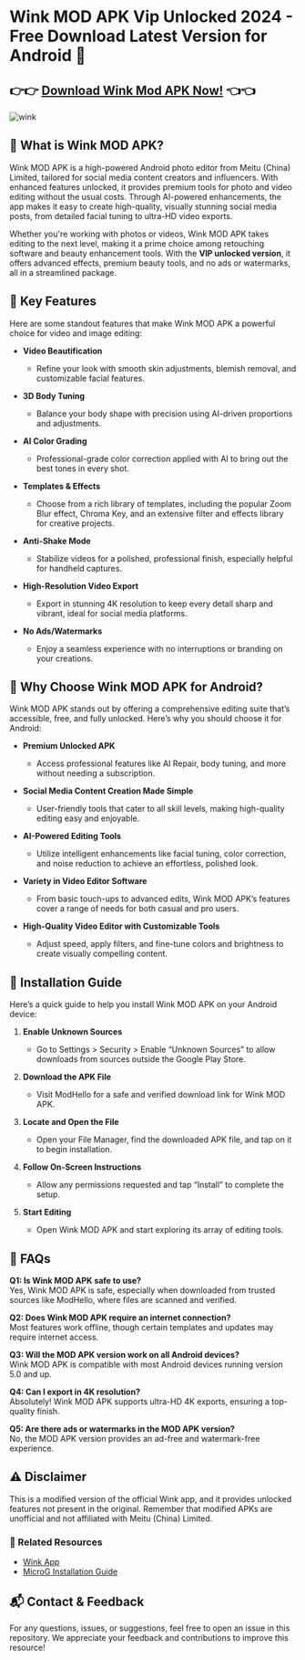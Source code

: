 # Wink MOD APK Vip Unlocked 2024 - Free Download Latest Version for Android 📲

## 👉👉 [Download Wink Mod APK Now!](https://tinyurl.com/msxfss4s) 👈👈

![wink](https://github.com/user-attachments/assets/76ec2a20-184e-4f1d-a8d7-eead4ec5b88e)

## 🎉 What is Wink MOD APK?
Wink MOD APK is a high-powered Android photo editor from Meitu (China) Limited, tailored for social media content creators and influencers. With enhanced features unlocked, it provides premium tools for photo and video editing without the usual costs. Through AI-powered enhancements, the app makes it easy to create high-quality, visually stunning social media posts, from detailed facial tuning to ultra-HD video exports. 

Whether you're working with photos or videos, Wink MOD APK takes editing to the next level, making it a prime choice among retouching software and beauty enhancement tools. With the **VIP unlocked version**, it offers advanced effects, premium beauty tools, and no ads or watermarks, all in a streamlined package.

## 📌 Key Features

Here are some standout features that make Wink MOD APK a powerful choice for video and image editing:

- **Video Beautification**  
  - Refine your look with smooth skin adjustments, blemish removal, and customizable facial features.

- **3D Body Tuning**  
  - Balance your body shape with precision using AI-driven proportions and adjustments.

- **AI Color Grading**  
  - Professional-grade color correction applied with AI to bring out the best tones in every shot.

- **Templates & Effects**  
  - Choose from a rich library of templates, including the popular Zoom Blur effect, Chroma Key, and an extensive filter and effects library for creative projects.

- **Anti-Shake Mode**  
  - Stabilize videos for a polished, professional finish, especially helpful for handheld captures.

- **High-Resolution Video Export**  
  - Export in stunning 4K resolution to keep every detail sharp and vibrant, ideal for social media platforms.

- **No Ads/Watermarks**  
  - Enjoy a seamless experience with no interruptions or branding on your creations.

## 🚀 Why Choose Wink MOD APK for Android?

Wink MOD APK stands out by offering a comprehensive editing suite that’s accessible, free, and fully unlocked. Here’s why you should choose it for Android:

- **Premium Unlocked APK**  
  - Access professional features like AI Repair, body tuning, and more without needing a subscription.

- **Social Media Content Creation Made Simple**  
  - User-friendly tools that cater to all skill levels, making high-quality editing easy and enjoyable.

- **AI-Powered Editing Tools**  
  - Utilize intelligent enhancements like facial tuning, color correction, and noise reduction to achieve an effortless, polished look.

- **Variety in Video Editor Software**  
  - From basic touch-ups to advanced edits, Wink MOD APK’s features cover a range of needs for both casual and pro users.

- **High-Quality Video Editor with Customizable Tools**  
  - Adjust speed, apply filters, and fine-tune colors and brightness to create visually compelling content.

## 🔧 Installation Guide

Here’s a quick guide to help you install Wink MOD APK on your Android device:

1. **Enable Unknown Sources**  
   - Go to Settings > Security > Enable “Unknown Sources” to allow downloads from sources outside the Google Play Store.

2. **Download the APK File**  
   - Visit ModHello for a safe and verified download link for Wink MOD APK.

3. **Locate and Open the File**  
   - Open your File Manager, find the downloaded APK file, and tap on it to begin installation.

4. **Follow On-Screen Instructions**  
   - Allow any permissions requested and tap “Install” to complete the setup.

5. **Start Editing**  
   - Open Wink MOD APK and start exploring its array of editing tools.

## 🎥 FAQs

**Q1: Is Wink MOD APK safe to use?**  
Yes, Wink MOD APK is safe, especially when downloaded from trusted sources like ModHello, where files are scanned and verified.

**Q2: Does Wink MOD APK require an internet connection?**  
Most features work offline, though certain templates and updates may require internet access.

**Q3: Will the MOD APK version work on all Android devices?**  
Wink MOD APK is compatible with most Android devices running version 5.0 and up.

**Q4: Can I export in 4K resolution?**  
Absolutely! Wink MOD APK supports ultra-HD 4K exports, ensuring a top-quality finish.

**Q5: Are there ads or watermarks in the MOD APK version?**  
No, the MOD APK version provides an ad-free and watermark-free experience.

## ⚠️ Disclaimer

This is a modified version of the official Wink app, and it provides unlocked features not present in the original. Remember that modified APKs are unofficial and not affiliated with Meitu (China) Limited.

### 🔗 Related Resources
- [Wink App](https://www.wink.com/)
- [MicroG Installation Guide](https://microg.org/)

## 📬 Contact & Feedback

For any questions, issues, or suggestions, feel free to open an issue in this repository. We appreciate your feedback and contributions to improve this resource!

